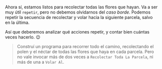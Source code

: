 <gs-attire
  attire-url="https://raw.githubusercontent.com/MumukiProject/mumuki-guia-gobstones-practica-repeticion-simple-kids/master/assets/attires/config.json">
</gs-attire>
<gs-toolbox toolbox-url="https://raw.githubusercontent.com/MumukiProject/mumuki-guia-gobstones-practica-repeticion-simple-kids/master/assets/toolbox_1553783444661.xml"></gs-toolbox>

Ahora sí, estamos listos para recolectar todas las flores que hayan. Va a ser muy útil `repetir`, pero no debemos olvidarnos del _caso borde_. Podemos repetir la secuencia de recolectar y volar hacia la siguiente parcela, salvo en la última. 

Así que deberemos analizar qué acciones repetir, y contar bien cuántas veces hacerlo. :wink: 

> Construí un programa para recorrer todo el camino, recolectando el polen y el néctar de todas las flores que haya en cada parcela. Pero no vale invocar más de dos veces a `Recolectar Toda La Parcela`, ni más de una a `Volar Al`.
